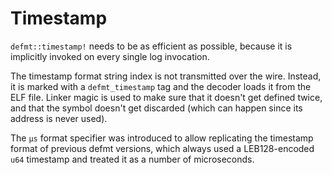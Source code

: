 # Timestamp

`defmt::timestamp!` needs to be as efficient as possible, because it is implicitly invoked on every single log invocation.

The timestamp format string index is not transmitted over the wire.
Instead, it is marked with a `defmt_timestamp` tag and the decoder loads it from the ELF file.
Linker magic is used to make sure that it doesn't get defined twice, and that the symbol doesn't get discarded (which can happen since its address is never used).

The `µs` format specifier was introduced to allow replicating the timestamp format of previous defmt  versions, which always used a LEB128-encoded `u64` timestamp and treated it as a number of microseconds.
